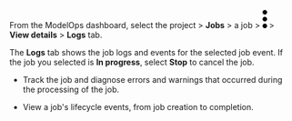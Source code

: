 From the ModelOps dashboard, select the project > **Jobs** > a job > ![kebab menu](Images/kxu1689287376217.svg) > **View details** > **Logs** tab.

The **Logs** tab shows the job logs and events for the selected job event. If the job you selected is **In progress**, select **Stop** to cancel the job.

-   Track the job and diagnose errors and warnings that occurred during the processing of the job.


-   View a job's lifecycle events, from job creation to completion.


